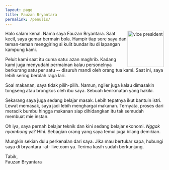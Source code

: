 ```yaml
---
layout: page
title: Fauzan Bryantara
permalink: /penulis/
---
```


<img src="https://66.media.tumblr.com/avatar_dea2ae3ffe9b_128.pnj"
     alt="vice president"
     align="right" width="115px"/>Halo salam kenal. Nama saya Fauzan Bryantara. Saat kecil, saya gemar bermain bola. Hampir tiap sore saya dan teman-teman menggiring si kulit bundar itu di lapangan kampung kami. 

Peluit kami saat itu cuma satu: azan maghrib. Kadang kami juga menyudahi permainan kalau personelnya berkurang satu per satu -- disuruh mandi oleh orang tua kami. Saat ini, saya lebih sering berolah raga lari.

Soal makanan, saya tidak pilih-pilih. Namun, ngiler juga kalau dimasakin tongseng atau brongkos oleh ibu saya. Sebuah kenikmatan yang hakiki.

Sekarang saya juga sedang belajar masak. Lebih tepatnya ikut bantuin istri. Lewat memasak, saya jadi lebih menghargai makanan. Ternyata, proses dari meracik bumbu hingga makanan siap dihidangkan itu tak semudah membuat mie instan.

Oh iya, saya pernah belajar teknik dan kini sedang belajar ekonomi. _Nggak nyambung_ ya? Hihi. Sebagian orang yang saya temui juga bilang demikian.

Mungkin sekian dulu perkenalan dari saya. Jika mau bertukar sapa, hubungi saya di bryantara -at- live.com ya. Terima kasih sudah berkunjung.

Tabik,  <br/>Fauzan Bryantara
